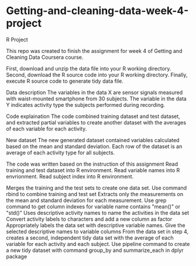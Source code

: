 # Getting-and-cleaning-data-week-4-project
R Project


This repo was created to finish the assignment for week 4 of Getting and Cleaning Data Coursera course.

First, download and unzip the data file into your R working directory.
Second, download the R source code into your R working directory.
Finally, execute R source code to generate tidy data file.

Data description
The variables in the data X are sensor signals measured with waist-mounted smartphone from 30 subjects. The variable in the data Y indicates activity type the subjects performed during recording.

Code explaination
The code combined training dataset and test dataset, and extracted partial variables to create another dataset with the averages of each variable for each activity.

New dataset
The new generated dataset contained variables calculated based on the mean and standard deviation. Each row of the dataset is an average of each activity type for all subjects.

The code was written based on the instruction of this assignment
Read training and test dataset into R environment. Read variable names into R envrionment. Read subject index into R environment.

Merges the training and the test sets to create one data set. Use command rbind to combine training and test set
Extracts only the measurements on the mean and standard deviation for each measurement. Use grep command to get column indexes for variable name contains "mean()" or "std()"
Uses descriptive activity names to name the activities in the data set Convert activity labels to characters and add a new column as factor
Appropriately labels the data set with descriptive variable names. Give the selected descriptive names to variable columns
From the data set in step 4, creates a second, independent tidy data set with the average of each variable for each activity and each subject. Use pipeline command to create a new tidy dataset with command group_by and summarize_each in dplyr package
